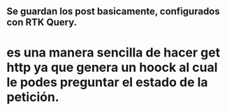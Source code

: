## Se guardan los post basicamente, configurados con RTK Query.

# es una manera sencilla de hacer get http ya que genera un hoock al cual le podes preguntar el estado de la petición.

